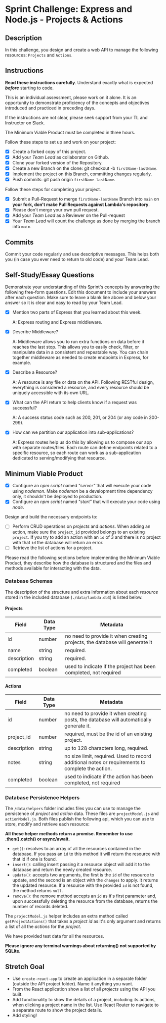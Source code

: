 # Sprint Challenge: Express and Node.js - Projects & Actions

## Description

In this challenge, you design and create a web API to manage the following resources: `Projects` and `Actions`.

## Instructions

**Read these instructions carefully**. Understand exactly what is expected **_before_** starting to code.

This is an individual assessment, please work on it alone. It is an opportunity to demonstrate proficiency of the concepts and objectives introduced and practiced in preceding days.

If the instructions are not clear, please seek support from your TL and Instructor on Slack.

The Minimum Viable Product must be completed in three hours.

Follow these steps to set up and work on your project:

-   [X] Create a forked copy of this project.
-   [X] Add your _Team Lead_ as collaborator on Github.
-   [X] Clone your forked version of the Repository.
-   [X] Create a new Branch on the clone: git checkout -b `firstName-lastName`.
-   [X] Implement the project on this Branch, committing changes regularly.
-   [X] Push commits: git push origin `firstName-lastName`.

Follow these steps for completing your project.

-   [X] Submit a Pull-Request to merge `firstName-lastName` Branch into `main` on **your fork, don't make Pull Requests against Lambda's repository**.
-   [X] Please don't merge your own pull request.
-   [X] Add your _Team Lead_ as a Reviewer on the Pull-request
-   [X] Your _Team Lead_ will count the challenge as done by merging the branch into `main`.

## Commits

Commit your code regularly and use descriptive messages. This helps both you (in case you ever need to return to old code) and your Team Lead.

## Self-Study/Essay Questions

Demonstrate your understanding of this Sprint's concepts by answering the following free-form questions. Edit this document to include your answers after each question. Make sure to leave a blank line above and below your answer so it is clear and easy to read by your Team Lead.

-   [X] Mention two parts of Express that you learned about this week.

    A: Express routing and Express middleware.

-   [X] Describe Middleware?

    A: Middleware allows you to run extra functions on data before it reaches the last stop. This allows you to easily check, filter, or manipulate data in a consistent and repeatable way. You can chain together middleware as needed to create endpoints in Express, for example.

-   [X] Describe a Resource?

    A: A resource is any file or data on the API. Following RESTful design, everything is considered a resource, and every resource should be uniquely accessible with its own URL.

-   [X] What can the API return to help clients know if a request was successful?

    A: A success status code such as 200, 201, or 204 (or any code in 200-299).

-   [X] How can we partition our application into sub-applications?

    A: Express routes help us do this by allowing us to compose our app with separate routes/files. Each route can define endpoints related to a specific resource, so each route can work as a sub-application dedicated to serving/modifying that resource.

## Minimum Viable Product

-   [X] Configure an _npm script_ named _"server"_ that will execute your code using _nodemon_. Make _nodemon_ be a development time dependency only, it shouldn't be deployed to production.
-   [X] Configure an _npm script_ named _"start"_ that will execute your code using _node_.

Design and build the necessary endpoints to:

-   [ ] Perform CRUD operations on _projects_ and _actions_. When adding an action, make sure the `project_id` provided belongs to an existing `project`. If you try to add an action with an `id` of 3 and there is no project with that `id` the database will return an error.
-   [ ] Retrieve the list of actions for a project.

Please read the following sections before implementing the Minimum Viable Product, they describe how the database is structured and the files and methods available for interacting with the data.

### Database Schemas

The description of the structure and extra information about each _resource_ stored in the included database (`./data/lambda.db3`) is listed below.

#### Projects

| Field       | Data Type | Metadata                                                                    |
| ----------- | --------- | --------------------------------------------------------------------------- |
| id          | number    | no need to provide it when creating projects, the database will generate it |
| name        | string    | required.                                                                   |
| description | string    | required.                                                                   |
| completed   | boolean   | used to indicate if the project has been completed, not required            |

#### Actions

| Field       | Data Type | Metadata                                                                                         |
| ----------- | --------- | ------------------------------------------------------------------------------------------------ |
| id          | number    | no need to provide it when creating posts, the database will automatically generate it.          |
| project_id  | number    | required, must be the id of an existing project.                                                 |
| description | string    | up to 128 characters long, required.                                                             |
| notes       | string    | no size limit, required. Used to record additional notes or requirements to complete the action. |
| completed   | boolean   | used to indicate if the action has been completed, not required                                  |

### Database Persistence Helpers

The `/data/helpers` folder includes files you can use to manage the persistence of _project_ and _action_ data. These files are `projectModel.js` and `actionModel.js`. Both files publish the following api, which you can use to store, modify and retrieve each resource:

**All these helper methods return a promise. Remember to use .then().catch() or async/await.**

-   `get()`: resolves to an array of all the resources contained in the database. If you pass an `id` to this method it will return the resource with that id if one is found.
-   `insert()`: calling insert passing it a resource object will add it to the database and return the newly created resource.
-   `update()`: accepts two arguments, the first is the `id` of the resource to update, and the second is an object with the `changes` to apply. It returns the updated resource. If a resource with the provided `id` is not found, the method returns `null`.
-   `remove()`: the remove method accepts an `id` as it's first parameter and, upon successfully deleting the resource from the database, returns the number of records deleted.

The `projectModel.js` helper includes an extra method called `getProjectActions()` that takes a _project id_ as it's only argument and returns a list of all the _actions_ for the _project_.

We have provided test data for all the resources.

**Please ignore any terminal warnings about returning() not supported by SQLite.**

## Stretch Goal

-   Use `create-react-app` to create an application in a separate folder (outside the API project folder). Name it anything you want.
-   From the React application show a list of all _projects_ using the API you built.
-   Add functionality to show the details of a project, including its actions, when clicking a project name in the list. Use React Router to navigate to a separate route to show the project details.
-   Add styling!
